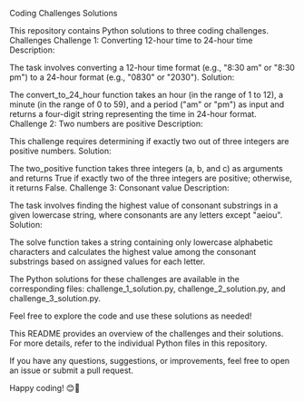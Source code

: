 Coding Challenges Solutions

This repository contains Python solutions to three coding challenges.
Challenges
Challenge 1: Converting 12-hour time to 24-hour time
Description:

The task involves converting a 12-hour time format (e.g., "8:30 am" or "8:30 pm") to a 24-hour format (e.g., "0830" or "2030").
Solution:

The convert_to_24_hour function takes an hour (in the range of 1 to 12), a minute (in the range of 0 to 59), and a period ("am" or "pm") as input and returns a four-digit string representing the time in 24-hour format.
Challenge 2: Two numbers are positive
Description:

This challenge requires determining if exactly two out of three integers are positive numbers.
Solution:

The two_positive function takes three integers (a, b, and c) as arguments and returns True if exactly two of the three integers are positive; otherwise, it returns False.
Challenge 3: Consonant value
Description:

The task involves finding the highest value of consonant substrings in a given lowercase string, where consonants are any letters except "aeiou".
Solution:

The solve function takes a string containing only lowercase alphabetic characters and calculates the highest value among the consonant substrings based on assigned values for each letter.

The Python solutions for these challenges are available in the corresponding files: challenge_1_solution.py, challenge_2_solution.py, and challenge_3_solution.py.

Feel free to explore the code and use these solutions as needed!

This README provides an overview of the challenges and their solutions. For more details, refer to the individual Python files in this repository.

If you have any questions, suggestions, or improvements, feel free to open an issue or submit a pull request.

Happy coding! 😊🚀